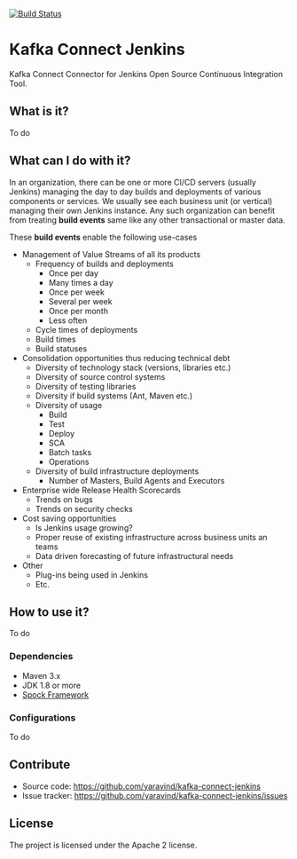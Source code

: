 [![Build Status](https://snap-ci.com/yaravind/kafka-connect-jenkins/branch/master/build_image)](https://snap-ci.com/yaravind/kafka-connect-jenkins/branch/master)

# Kafka Connect Jenkins

Kafka Connect Connector for Jenkins Open Source Continuous Integration Tool.

## What is it?

To do

## What can I do with it?

In an organization, there can be one or more CI/CD servers (usually Jenkins) managing the day to day builds
and deployments of various components or services. We usually see each business unit (or vertical) managing
their own Jenkins instance. Any such organization can benefit from treating **build events** same like any other
transactional or master data.

These **build events** enable the following use-cases

- Management of Value Streams of all its products
   - Frequency of builds and deployments
        - Once per day
        - Many times a day
        - Once per week
        - Several per week
        - Once per month
        - Less often
   - Cycle times of deployments
   - Build times
   - Build statuses
- Consolidation opportunities thus reducing technical debt
    - Diversity of technology stack (versions, libraries etc.)
    - Diversity of source control systems
    - Diversity of testing libraries
    - Diversity if build systems (Ant, Maven etc.)
    - Diversity of usage
        - Build
        - Test
        - Deploy
        - SCA
        - Batch tasks
        - Operations
    - Diversity of build infrastructure deployments
        - Number of Masters, Build Agents and Executors
- Enterprise wide Release Health Scorecards
    - Trends on bugs
    - Trends on security checks
- Cost saving opportunities
    - Is Jenkins usage growing?
    - Proper reuse of existing infrastructure across business units an teams
    - Data driven forecasting of future infrastructural needs
- Other
    - Plug-ins being used in Jenkins
    - Etc.

## How to use it?

To do

### Dependencies

- Maven 3.x
- JDK 1.8 or more
- [Spock Framework](https://spockframework.github.io/spock/docs/1.0/index.html)


### Configurations

To do

## Contribute

- Source code: https://github.com/yaravind/kafka-connect-jenkins
- Issue tracker: https://github.com/yaravind/kafka-connect-jenkins/issues

## License

The project is licensed under the Apache 2 license.